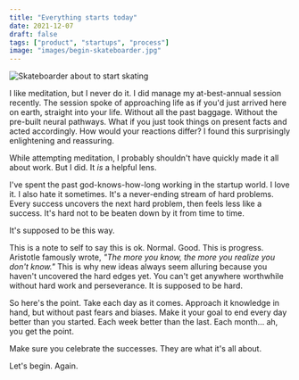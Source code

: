 ```yaml
---
title: "Everything starts today"
date: 2021-12-07
draft: false
tags: ["product", "startups", "process"]
image: "images/begin-skateboarder.jpg"
---
```


![Skateboarder about to start skating](/images/begin-skateboarder.jpg)

I like meditation, but I never do it. I did manage my at-best-annual session recently. The session spoke of approaching life as if you'd just arrived here on earth, straight into your life. Without all the past baggage. Without the pre-built neural pathways. What if you just took things on present facts and acted accordingly. How would your reactions differ? I found this surprisingly enlightening and reassuring.

While attempting meditation, I probably shouldn't have quickly made it all about work. But I did. It _is_ a helpful lens.

I've spent the past god-knows-how-long working in the startup world. I love it. I also hate it sometimes. It's a never-ending stream of hard problems. Every success uncovers the next hard problem, then feels less like a success. It's hard not to be beaten down by it from time to time.

It's supposed to be this way.

This is a note to self to say this is ok. Normal. Good. This is progress. Aristotle famously wrote, _"The more you know, the more you realize you don't know."_ This is why new ideas always seem alluring because you haven't uncovered the hard edges yet. You can't get anywhere worthwhile without hard work and perseverance. It is supposed to be hard.

So here's the point. Take each day as it comes. Approach it knowledge in hand, but without past fears and biases. Make it your goal to end every day better than you started. Each week better than the last. Each month… ah, you get the point.

Make sure you celebrate the successes. They are what it's all about.

Let's begin. Again.
